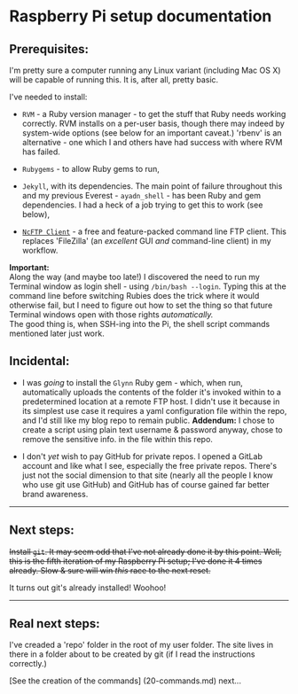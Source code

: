 # Raspberry Pi setup documentation

## Prerequisites:

I'm pretty sure a computer running any Linux variant (including Mac OS X) will be capable of running this.  It is, after all, pretty basic.

I've needed to install:

* `RVM` - a Ruby version manager - to get the stuff that Ruby needs working correctly.  RVM installs on a per-user basis, though there may indeed by system-wide options (see below for an important caveat.)  'rbenv' is an alternative - one which I and others have had success with where RVM has failed.

* `Rubygems` - to allow Ruby gems to run,

* `Jekyll`, with its dependencies.  The main point of failure throughout this and my previous Everest - `ayadn_shell` - has been Ruby and gem dependencies.  I had a heck of a job trying to get this to work (see below),

* [`NcFTP Client`](http://www.ncftp.com/) - a free and feature-packed command line FTP client.  This replaces 'FileZilla' (an *excellent* GUI *and* command-line client) in my workflow.

**Important:**    
Along the way (and maybe too late!) I discovered the need to run my Terminal window as login shell - using `/bin/bash --login`.  Typing this at the command line before switching Rubies does the trick where it would otherwise fail, but I need to figure out how to set the thing so that future Terminal windows open with those rights *automatically.*    
The good thing is, when SSH-ing into the Pi, the shell script commands mentioned later just work.

## Incidental:

* I was *going* to install the `Glynn` Ruby gem - which, when run, automatically uploads the contents of the folder it's invoked within to a predetermined location at a remote FTP host.  I didn't use it because in its simplest use case it requires a yaml configuration file within the repo, and I'd still like my blog repo to remain public.  **Addendum:** I chose to create a script using plain text username & password anyway, chose to remove the sensitive info. in the file within this repo.

* I don't *yet* wish to pay GitHub for private repos.  I opened a GitLab account and like what I see, especially the free private repos.  There's just not the social dimension to that site (nearly all the people I know who use git use GitHub) and GitHub has of course gained far better brand awareness.

---

## Next steps:

~~Install `git`.  It may seem odd that I've not already done it by this point.  Well, this is the fifth iteration of my Raspberry Pi setup; I've done it 4 times already.  Slow & sure will win *this* race to the next reset.~~

It turns out git's already installed!  Woohoo!

---

## Real next steps:

I've creaded a 'repo' folder in the root of my user folder.  The site lives in there in a folder about to be created by git (if I read the instructions correctly.)

[See the creation of the commands] (20-commands.md) next...
